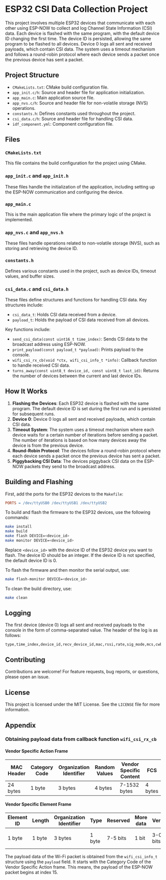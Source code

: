 # ESP32 CSI Data Collection Project

This project involves multiple ESP32 devices that communicate with each other using ESP-NOW to collect and log Channel
State Information (CSI) data. Each device is flashed with the same program, with the default device ID changing the
first time. The device ID is persisted, allowing the same program to be flashed to all devices. Device 0 logs all sent
and received payloads, which contain CSI data. The system uses a timeout mechanism and follows a round-robin protocol
where each device sends a packet once the previous device has sent a packet.

## Project Structure

- `CMakeLists.txt`: CMake build configuration file.
- `app_init.c/h`: Source and header file for application initialization.
- `app_main.c`: Main application source file.
- `app_nvs.c/h`: Source and header file for non-volatile storage (NVS) operations.
- `constants.h`: Defines constants used throughout the project.
- `csi_data.c/h`: Source and header file for handling CSI data.
- `idf_component.yml`: Component configuration file.

## Files

### `CMakeLists.txt`

This file contains the build configuration for the project using CMake.

### `app_init.c` and `app_init.h`

These files handle the initialization of the application, including setting up the ESP-NOW communication and configuring
the device.

### `app_main.c`

This is the main application file where the primary logic of the project is implemented.

### `app_nvs.c` and `app_nvs.h`

These files handle operations related to non-volatile storage (NVS), such as storing and retrieving the device ID.

### `constants.h`

Defines various constants used in the project, such as device IDs, timeout values, and buffer sizes.

### `csi_data.c` and `csi_data.h`

These files define structures and functions for handling CSI data. Key structures include:

- `csi_data_t`: Holds CSI data received from a device.
- `payload_t`: Holds the payload of CSI data received from all devices.

Key functions include:

- `send_csi_data(const uint16_t time_index)`: Sends CSI data to the broadcast address using ESP-NOW.
- `print_payload(const payload_t *payload)`: Prints payload to the console.
- `wifi_csi_rx_cb(void *ctx, wifi_csi_info_t *info)`: Callback function to handle received CSI data.
- `turns_away(const uint8_t device_id, const uint8_t last_id)`: Returns the number of devices between the current and
  last device IDs.

## How It Works

1. **Flashing the Devices**: Each ESP32 device is flashed with the same program. The default device ID is set during the
   first run and is persisted for subsequent runs.
2. **Device 0**: Device 0 logs all sent and received payloads, which contain CSI data.
3. **Timeout System**: The system uses a timeout mechanism where each device waits for a certain number of iterations
   before sending a packet. The number of iterations is based on how many devices away the device is from the previous
   device.
4. **Round-Robin Protocol**: The devices follow a round-robin protocol where each device sends a packet once the
   previous device has sent a packet.
5. **Piggybacking CSI Data**: The devices piggyback CSI data on the ESP-NOW packets they send to the broadcast address.

## Building and Flashing

First, add the ports for the ESP32 devices to the `Makefile`:

```makefile
PORTS = /dev/ttyUSB0 /dev/ttyUSB1 /dev/ttyUSB2
```

To build and flash the firmware to the ESP32 devices, use the following commands:

```sh
make install
make build
make flash DEVICE=<device_id>
make monitor DEVICE=<device_id>
```

Replace `<device_id>` with the device ID of the ESP32 device you want to flash. The device ID should be an integer.
If the device ID is not specified, the default device ID is 0.

To flash the firmware and then monitor the serial output, use:

```sh
make flash-monitor DEVICE=<device_id>
```

To clean the build directory, use:

```sh
make clean
```

## Logging

The first device (device 0) logs all sent and received payloads to the console in the form of comma-separated value. The
header of the log is as follows:

```csv
type,time_index,device_id,recv_device_id,mac,rssi,rate,sig_mode,mcs,cwb,smoothing,not_sounding,aggregation,stbc,fec_coding,sgi,noise_floor,ampdu_cnt,channel,secondary_channel,timestamp,ant,sig_len,rx_state,len,csi_data
```

## Contributing

Contributions are welcome! For feature requests, bug reports, or questions, please open an issue.

## License

This project is licensed under the MIT License. See the `LICENSE` file for more information.

## Appendix

### Obtaining payload data from callback function `wifi_csi_rx_cb`

#### Vendor Specific Action Frame

| MAC Header | Category Code | Organization Identifier | Random Values | Vendor Specific Content | FCS     |
|------------|---------------|-------------------------|---------------|-------------------------|---------|
| 24 bytes   | 1 byte        | 3 bytes                 | 4 bytes       | 7-1532 bytes            | 4 bytes |

#### Vendor Specific Element Frame

| Element ID | Length | Organization Identifier | Type   | Reserved | More data | Version  | Body         |
|------------|--------|-------------------------|--------|----------|-----------|----------|--------------|
| 1 byte     | 1 byte | 3 bytes                 | 1 byte | 7-5 bits | 1 bit     | 3-0 bits | 0-1490 bytes |

The payload data of the Wi-Fi packet is obtained from the `wifi_csi_info_t` structure using the `payload` field.
It starts with the Category Code of the Vendor Specific Action frame. This means, the payload of the ESP-NOW packet
begins at index 15. 
